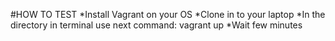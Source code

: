 #HOW TO TEST
*Install Vagrant on your OS
*Clone in to your laptop 
*In the directory in terminal use next command: vagrant up
*Wait few minutes  
